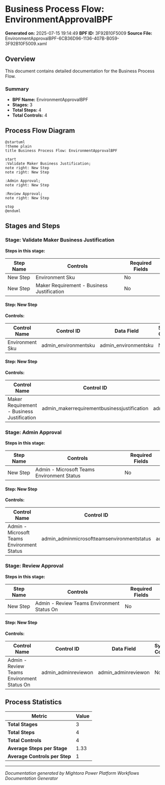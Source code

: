 ﻿# Business Process Flow: EnvironmentApprovalBPF

**Generated on:** 2025-07-15 19:14:49
**BPF ID:** 3F92B10F5009
**Source File:** EnvironmentApprovalBPF-6CB36D96-1136-407B-B059-3F92B10F5009.xaml

## Overview

This document contains detailed documentation for the Business Process Flow.

### Summary
- **BPF Name:** EnvironmentApprovalBPF
- **Stages:** 3
- **Total Steps:** 4
- **Total Controls:** 4

## Process Flow Diagram

```plantuml
@startuml
!theme plain
title Business Process Flow: EnvironmentApprovalBPF

start
:Validate Maker Business Justification;
note right: New Step
note right: New Step

:Admin Approval;
note right: New Step

:Review Approval;
note right: New Step

stop
@enduml
```

## Stages and Steps

### Stage: Validate Maker Business Justification
**Steps in this stage:**

| Step Name | Controls | Required Fields |
|-----------|----------|-----------------|
| New Step | Environment Sku | No |
| New Step | Maker Requirement - Business Justification | No |

#### Step: New Step

**Controls:**

| Control Name | Control ID | Data Field | System Control |
|--------------|------------|------------|----------------|
| Environment Sku | admin_environmentsku | admin_environmentsku | No |

#### Step: New Step

**Controls:**

| Control Name | Control ID | Data Field | System Control |
|--------------|------------|------------|----------------|
| Maker Requirement - Business Justification | admin_makerrequirementbusinessjustification | admin_makerrequirementbusinessjustification | No |

### Stage: Admin Approval
**Steps in this stage:**

| Step Name | Controls | Required Fields |
|-----------|----------|-----------------|
| New Step | Admin - Microsoft Teams Environment Status | No |

#### Step: New Step

**Controls:**

| Control Name | Control ID | Data Field | System Control |
|--------------|------------|------------|----------------|
| Admin - Microsoft Teams Environment Status | admin_adminmicrosoftteamsenvironmentstatus | admin_adminmicrosoftteamsenvironmentstatus | No |

### Stage: Review Approval
**Steps in this stage:**

| Step Name | Controls | Required Fields |
|-----------|----------|-----------------|
| New Step | Admin - Review Teams Environment Status On | No |

#### Step: New Step

**Controls:**

| Control Name | Control ID | Data Field | System Control |
|--------------|------------|------------|----------------|
| Admin - Review Teams Environment Status On | admin_adminreviewon | admin_adminreviewon | No |

## Process Statistics

| Metric | Value |
|--------|-------|
| **Total Stages** | 3 |
| **Total Steps** | 4 |
| **Total Controls** | 4 |
| **Average Steps per Stage** | 1.33 |
| **Average Controls per Step** | 1 |

---
*Documentation generated by Mightora Power Platform Workflows Documentation Generator*

